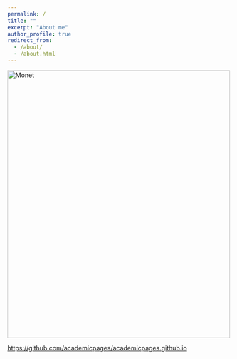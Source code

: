 ```yaml
---
permalink: /
title: ""
excerpt: "About me"
author_profile: true
redirect_from: 
  - /about/
  - /about.html
---
```

 <img src="http://1.bp.blogspot.com/-pY-pU0yYVNo/UlwAObieZNI/AAAAAAAAn0Q/3_bD0jUInI8/s1600/1878+The+Avenue+oil+on+canvas+Private+Collection.jpg" alt="Monet" style="width:500px;height:600px;"> 


<https://github.com/academicpages/academicpages.github.io>




